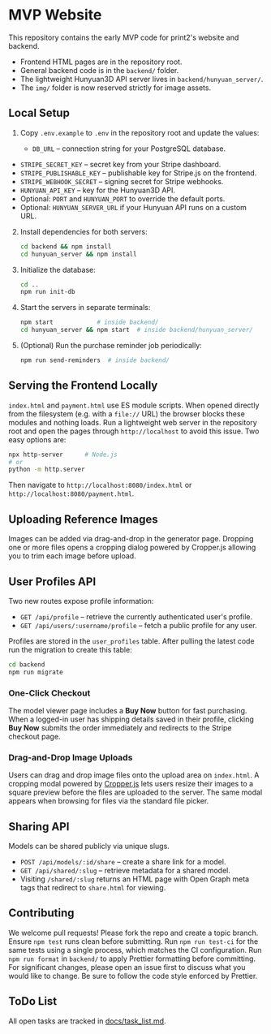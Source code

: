 # MVP Website

This repository contains the early MVP code for print2's website and backend.

- Frontend HTML pages are in the repository root.
- General backend code is in the `backend/` folder.
- The lightweight Hunyuan3D API server lives in `backend/hunyuan_server/`.
- The `img/` folder is now reserved strictly for image assets.

## Local Setup

1. Copy `.env.example` to `.env` in the repository root and update the values:

   - `DB_URL` – connection string for your PostgreSQL database.

- `STRIPE_SECRET_KEY` – secret key from your Stripe dashboard.
- `STRIPE_PUBLISHABLE_KEY` – publishable key for Stripe.js on the frontend.
- `STRIPE_WEBHOOK_SECRET` – signing secret for Stripe webhooks.
- `HUNYUAN_API_KEY` – key for the Hunyuan3D API.
- Optional: `PORT` and `HUNYUAN_PORT` to override the default ports.
- Optional: `HUNYUAN_SERVER_URL` if your Hunyuan API runs on a custom URL.

2. Install dependencies for both servers:

   ```bash
   cd backend && npm install
   cd hunyuan_server && npm install
   ```

3. Initialize the database:

   ```bash
   cd ..
   npm run init-db
   ```

4. Start the servers in separate terminals:

   ```bash
   npm start            # inside backend/
   cd hunyuan_server && npm start  # inside backend/hunyuan_server/
   ```

5. (Optional) Run the purchase reminder job periodically:

   ```bash
   npm run send-reminders  # inside backend/
   ```

## Serving the Frontend Locally

`index.html` and `payment.html` use ES module scripts. When opened directly from
the filesystem (e.g. with a `file://` URL) the browser blocks these modules and
nothing loads. Run a lightweight web server in the repository root and open the
pages through `http://localhost` to avoid this issue. Two easy options are:

```bash
npx http-server      # Node.js
# or
python -m http.server
```

Then navigate to `http://localhost:8080/index.html` or
`http://localhost:8080/payment.html`.

## Uploading Reference Images

Images can be added via drag-and-drop in the generator page. Dropping one or more files opens a cropping dialog powered by Cropper.js allowing you to trim each image before upload.

## User Profiles API

Two new routes expose profile information:

- `GET /api/profile` – retrieve the currently authenticated user's profile.
- `GET /api/users/:username/profile` – fetch a public profile for any user.

Profiles are stored in the `user_profiles` table. After pulling the latest code
run the migration to create this table:

```bash
cd backend
npm run migrate
```

### One-Click Checkout

The model viewer page includes a **Buy Now** button for fast purchasing. When a
logged-in user has shipping details saved in their profile, clicking **Buy Now**
submits the order immediately and redirects to the Stripe checkout page.

### Drag-and-Drop Image Uploads

Users can drag and drop image files onto the upload area on `index.html`. A
cropping modal powered by [Cropper.js](https://github.com/fengyuanchen/cropperjs)
lets users resize their images to a square preview before the files are uploaded
to the server. The same modal appears when browsing for files via the standard
file picker.

## Sharing API

Models can be shared publicly via unique slugs.

- `POST /api/models/:id/share` – create a share link for a model.
- `GET /api/shared/:slug` – retrieve metadata for a shared model.
- Visiting `/shared/:slug` returns an HTML page with Open Graph meta tags that
  redirect to `share.html` for viewing.

## Contributing

We welcome pull requests! Please fork the repo and create a topic branch. Ensure `npm test` runs clean before submitting.
Run `npm run test-ci` for the same tests using a single process, which matches the CI configuration.
Run `npm run format` in `backend/` to apply Prettier formatting before committing.
For significant changes, please open an issue first to discuss what you would like to change. Be sure to follow the code style enforced by Prettier.

## ToDo List

All open tasks are tracked in [docs/task_list.md](docs/task_list.md).
